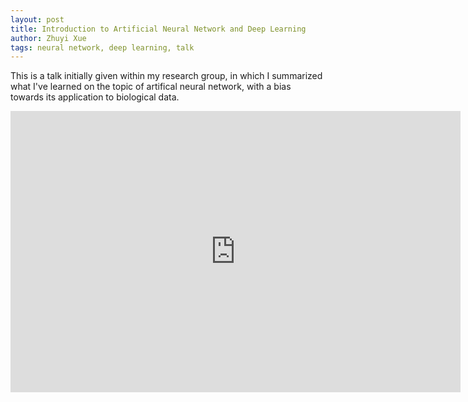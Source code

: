 ```yaml
---
layout: post
title: Introduction to Artificial Neural Network and Deep Learning
author: Zhuyi Xue
tags: neural network, deep learning, talk
---
```


This is a talk initially given within my research group, in which I summarized
what I've learned on the topic of artifical neural network, with a bias towards
its application to biological data.

<iframe src="https://docs.google.com/presentation/d/1Z0J6Si3IM8VbPKII_xlJ4kVZIDLYYwvJZjKkXCwQfZU/embed?start=false&loop=false&delayms=3000" frameborder="0" width="720" height="450" allowfullscreen="true" mozallowfullscreen="true" webkitallowfullscreen="true"></iframe>
